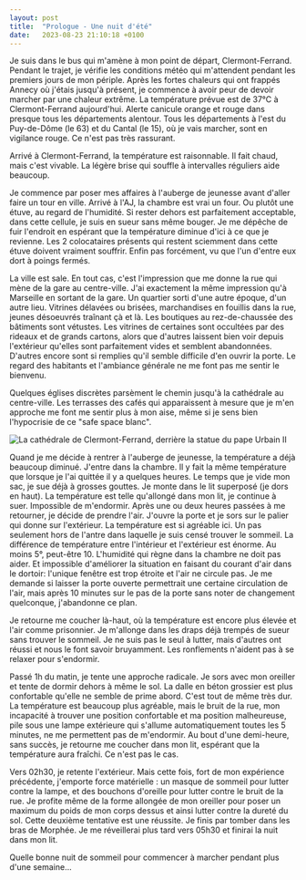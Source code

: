 ```yaml
---
layout: post
title:  "Prologue - Une nuit d'été"
date:   2023-08-23 21:10:18 +0100
---
```


Je suis dans le bus qui m'amène à mon point de départ, Clermont-Ferrand.
Pendant le trajet, je vérifie les conditions météo qui m'attendent pendant les premiers jours de mon périple.
Après les fortes chaleurs qui ont frappés Annecy où j'étais jusqu'à présent, je commence à avoir peur de devoir marcher par une chaleur extrême.
La température prévue est de 37°C à Clermont-Ferrand aujourd'hui.
Alerte canicule orange et rouge dans presque tous les départements alentour.
Tous les départements à l'est du Puy-de-Dôme (le 63) et du Cantal (le 15), où je vais marcher, sont en vigilance rouge.
Ce n'est pas très rassurant.

Arrivé à Clermont-Ferrand, la température est raisonnable.
Il fait chaud, mais c'est vivable.
La légère brise qui souffle à intervalles réguliers aide beaucoup.

Je commence par poser mes affaires à l'auberge de jeunesse avant d'aller faire un tour en ville.
Arrivé à l'AJ, la chambre est vrai un four.
Ou plutôt une étuve, au regard de l'humidité.
Si rester dehors est parfaitement acceptable, dans cette cellule, je suis en sueur sans même bouger.
Je me dépêche de fuir l'endroit en espérant que la température diminue d'ici à ce que je revienne.
Les 2 colocataires présents qui restent sciemment dans cette étuve doivent vraiment souffrir.
Enfin pas forcément, vu que l'un d'entre eux dort à poings fermés.

La ville est sale.
En tout cas, c'est l'impression que me donne la rue qui mène de la gare au centre-ville.
J'ai exactement la même impression qu'à Marseille en sortant de la gare.
Un quartier sorti d'une autre époque, d'un autre lieu.
Vitrines délavées ou brisées, marchandises en fouillis dans la rue, jeunes désoeuvrés traînant çà et là.
Les boutiques au rez-de-chaussée des bâtiments sont vétustes.
Les vitrines de certaines sont occultées par des rideaux et de grands cartons, alors que d'autres laissent bien voir depuis l'extérieur qu'elles sont parfaitement vides et semblent abandonnées.
D'autres encore sont si remplies qu'il semble difficile d'en ouvrir la porte.
Le regard des habitants et l'ambiance générale ne me font pas me sentir le bienvenu.

Quelques églises discrètes parsèment le chemin jusqu'à la cathédrale au centre-ville.
Les terrasses des cafés qui apparaissent à mesure que je m'en approche me font me sentir plus à mon aise, même si je sens bien l'hypocrisie de ce "safe space blanc".

![La cathédrale de Clermont-Ferrand, derrière la statue du pape Urbain II]({{site.baseurl}}/assets/images/IMG_1692810021.jpg)

Quand je me décide à rentrer à l'auberge de jeunesse, la température a déjà beaucoup diminué.
J'entre dans la chambre.
Il y fait la même température que lorsque je l'ai quittée il y a quelques heures.
Le temps que je vide mon sac, je sue déjà à grosses gouttes.
Je monte dans le lit superposé (je dors en haut).
La température est telle qu'allongé dans mon lit, je continue à suer.
Impossible de m'endormir.
Après une ou deux heures passées à me retourner, je décide de prendre l'air.
J'ouvre la porte et je sors sur le palier qui donne sur l'extérieur.
La température est si agréable ici.
Un pas seulement hors de l'antre dans laquelle je suis censé trouver le sommeil.
La différence de température entre l'intérieur et l'extérieur est énorme.
Au moins 5°, peut-être 10.
L'humidité qui règne dans la chambre ne doit pas aider.
Et impossible d'améliorer la situation en faisant du courant d'air dans le dortoir: l'unique fenêtre est trop étroite et l'air ne circule pas.
Je me demande si laisser la porte ouverte permettrait une certaine circulation de l'air, mais après 10 minutes sur le pas de la porte sans noter de changement quelconque, j'abandonne ce plan.

Je retourne me coucher là-haut, où la température est encore plus élevée et l'air comme prisonnier.
Je m'allonge dans les draps déjà trempés de sueur sans trouver le sommeil.
Je ne suis pas le seul à lutter, mais d'autres ont réussi et nous le font savoir bruyamment.
Les ronflements n'aident pas à se relaxer pour s'endormir.

Passé 1h du matin, je tente une approche radicale.
Je sors avec mon oreiller et tente de dormir dehors à même le sol.
La dalle en béton grossier est plus confortable qu'elle ne semble de prime abord.
C'est tout de même très dur.
La température est beaucoup plus agréable, mais le bruit de la rue, mon incapacité à trouver une position confortable et ma position malheureuse, pile sous une lampe extérieure qui s'allume automatiquement toutes les 5 minutes, ne me permettent pas de m'endormir.
Au bout d'une demi-heure, sans succès, je retourne me coucher dans mon lit, espérant que la température aura fraîchi.
Ce n'est pas le cas.

Vers 02h30, je retente l'extérieur.
Mais cette fois, fort de mon expérience précédente, j'emporte force matérielle : un masque de sommeil pour lutter contre la lampe, et des bouchons d'oreille pour lutter contre le bruit de la rue.
Je profite même de la forme allongée de mon oreiller pour poser un maximum du poids de mon corps dessus et ainsi lutter contre la dureté du sol.
Cette deuxième tentative est une réussite.
Je finis par tomber dans les bras de Morphée.
Je me réveillerai plus tard vers 05h30 et finirai la nuit dans mon lit.

Quelle bonne nuit de sommeil pour commencer à marcher pendant plus d'une semaine...
